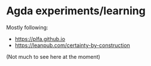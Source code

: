 # Agda experiments/learning

Mostly following:
- https://plfa.github.io
- https://leanpub.com/certainty-by-construction

(Not much to see here at the moment)
